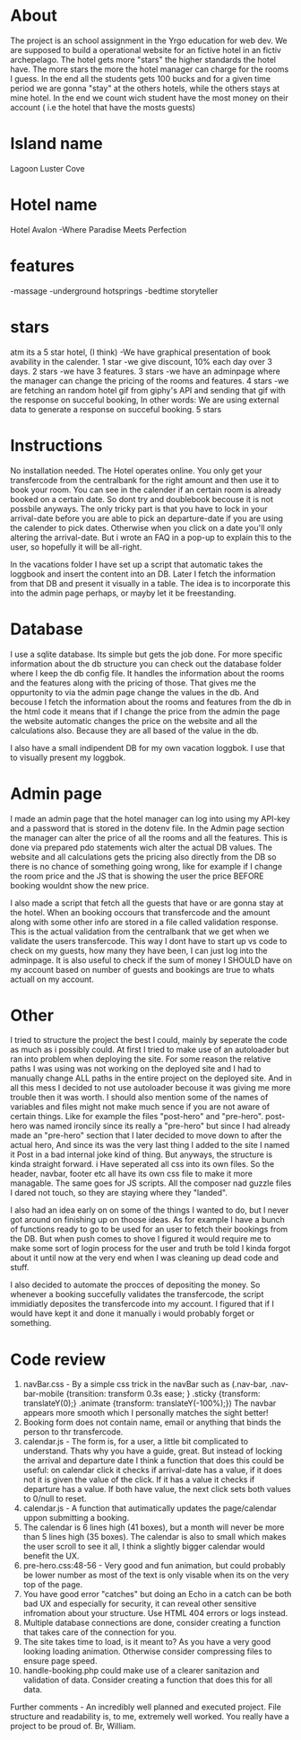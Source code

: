 # About

The project is an school assignment in the Yrgo education for web dev. We are supposed to build a operational website for an fictive hotel in an fictiv archepelago. The hotel gets more "stars" the higher standards the hotel have. The more stars the more the hotel manager can charge for the rooms I guess. In the end all the students gets 100 bucks and for a given time period we are gonna "stay" at the others hotels, while the others stays at mine hotel. In the end we count wich student have the most money on their account ( i.e the hotel that have the mosts guests)

# Island name

Lagoon Luster Cove

# Hotel name

Hotel Avalon
-Where Paradise Meets Perfection

# features

-massage
-underground hotsprings
-bedtime storyteller

# stars

atm its a 5 star hotel, (I think)
-We have graphical presentation of book avability in the calender. 1 star
-we give discount, 10% each day over 3 days. 2 stars
-we have 3 features. 3 stars
-we have an adminpage where the manager can change the pricing of the rooms and features. 4 stars
-we are fetching an random hotel gif from giphy's API and sending that gif with the response on succeful booking, In other words: We are using external data to generate a response on succeful booking. 5 stars

# Instructions

No installation needed. The Hotel operates online. You only get your transfercode from the centralbank for the right amount and then use it to book your room. You can see in the calender if an certain room is already booked on a certain date. So dont try and doublebook becouse it is not possbile anyways.
The only tricky part is that you have to lock in your arrival-date before you are able to pick an departure-date if you are using the calender to pick dates. Otherwise when you click on a date you'll only altering the arrival-date. But i wrote an FAQ in a pop-up to explain this to the user, so hopefully it will be all-right.

In the vacations folder I have set up a script that automatic takes the loggbook and insert the content into an DB. Later I fetch the information from that DB and present it visually in a table. The idea is to incorporate this into the admin page perhaps, or mayby let it be freestanding.

# Database

I use a sqlite database. Its simple but gets the job done. For more specific information about the db structure you can check out the database folder where I keep the db config file. It handles the information about the rooms and the features along with the pricing of those. That gives me the oppurtonity to via the admin page change the values in the db. And becouse I fetch the information about the rooms and features from the db in the html code it means that if I change the price from the admin the page the website automatic changes the price on the website and all the calculations also. Because they are all based of the value in the db.

I also have a small indipendent DB for my own vacation loggbok. I use that to visually present my loggbok.

# Admin page

I made an admin page that the hotel manager can log into using my API-key and a password that is stored in the dotenv file. In the Admin page section the manager can alter the price of all the rooms and all the features. This is done via prepared pdo statements wich alter the actual DB values. The website and all calculations gets the pricing also directly from the DB so there is no chance of something going wrong, like for example if I change the room price and the JS that is showing the user the price BEFORE booking wouldnt show the new price.

I also made a script that fetch all the guests that have or are gonna stay at the hotel. When an booking occours that transfercode and the amount along with some other info are stored in a file called validation response. This is the actual validation from the centralbank that we get when we validate the users transfercode. This way I dont have to start up vs code to check on my guests, how many they have been, I can just log into the adminpage. It is also useful to check if the sum of money I SHOULD have on my account based on number of guests and bookings are true to whats actuall on my account.

# Other

I tried to structure the project the best I could, mainly by seperate the code as much as i possibly could. At first I tried to make use of an autoloader but ran into problem when deploying the site. For some reason the relative paths I was using was not working on the deployed site and I had to manually change ALL paths in the entire project on the deployed site. And in all this mess I decided to not use autoloader becouse it was giving me more trouble then it was worth.
I should also mention some of the names of variables and files might not make much sence if you are not aware of certain things. Like for example the files "post-hero" and "pre-hero". post-hero was named ironcily since its really a "pre-hero" but since I had already made an "pre-hero" section that I later decided to move down to after the actual hero, And since its was the very last thing I added to the site I named it Post in a bad internal joke kind of thing. But anyways, the structure is kinda straight forward. i Have seperated all css into its own files. So the header, navbar, footer etc all have its own css file to make it more managable. The same goes for JS scripts. All the composer nad guzzle files I dared not touch, so they are staying where they "landed".

I also had an idea early on on some of the things I wanted to do, but I never got around on finishing up on thoose ideas. As for example I have a bunch of functions ready to go to be used for an user to fetch their bookings from the DB. But when push comes to shove I figured it would require me to make some sort of login process for the user and truth be told I kinda forgot about it until now at the very end when I was cleaning up dead code and stuff.

I also decided to automate the procces of depositing the money. So whenever a booking succefully validates the transfercode, the script immidiatly deposites the transfercode into my account. I figured that if I would have kept it and done it manually i would probably forget or something.

# Code review

1. navBar.css - By a simple css trick in the navBar such as (.nav-bar, .nav-bar-mobile {transition: transform 0.3s ease; } .sticky {transform: translateY(0);} .animate {transform: translateY(-100%);})
   The navbar appears more smooth which I personally matches the sight better!
2. Booking form does not contain name, email or anything that binds the person to thr transfercode.
3. calendar.js - The form is, for a user, a little bit complicated to understand. Thats why you have a guide, great. But instead of locking the arrival and departure date I think a function that does this could be useful: on calendar click it checks if arrival-date has a value, if it does not it is given the value of the click. If it has a value it checks if departure has a value. If both have value, the next click sets both values to 0/null to reset.
4. calendar.js - A function that autimatically updates the page/calendar uppon submitting a booking.
5. The calendar is 6 lines high (41 boxes), but a month will never be more than 5 lines high (35 boxes). The calendar is also to small which makes the user scroll to see it all, I think a slightly bigger calendar would benefit the UX.
6. pre-hero.css:48-56 - Very good and fun animation, but could probably be lower number as most of the text is only visable when its on the very top of the page.
7. You have good error "catches" but doing an Echo in a catch can be both bad UX and especially for security, it can reveal other sensitive infromation about your structure. Use HTML 404 errors or logs instead.
8. Multiple database connections are done, consider creating a function that takes care of the connection for you.
9. The site takes time to load, is it meant to? As you have a very good looking loading animation. Otherwise consider compressing files to ensure page speed.
10. handle-booking.php could make use of a clearer sanitazion and validation of data. Consider creating a function that does this for all data.

Further comments - An incredibly well planned and executed project. File structure and readability is, to me, extremely well worked. You really have a project to be proud of. Br, William.
